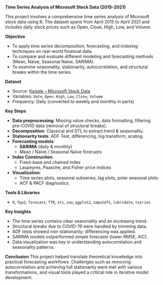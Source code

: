 **Time Series Analysis of Microsoft Stock Data (2015–2021)**

This project involves a comprehensive time series analysis of Microsoft stock data using R. The dataset spans from April 2015 to April 2021 and includes daily stock prices such as Open, Close, High, Low, and Volume.

**Objective**
- To apply time series decomposition, forecasting, and indexing techniques on real-world financial data.
- To compare and evaluate different modeling and forecasting methods (Mean, Naïve, Seasonal Naïve, SARIMA).
- To examine seasonality, stationarity, autocorrelation, and structural breaks within the time series.

**Dataset**
- Source: [Kaggle – Microsoft Stock Data](https://www.kaggle.com/datasets/vijayvvenkitesh/microsoft-stock-time-series-analysis)
- Variables: `Date`, `Open`, `High`, `Low`, `Close`, `Volume`
- Frequency: Daily (converted to weekly and monthly in parts)

**Key Steps**
- **Data preprocessing**: Missing value checks, data formatting, filtering pre-COVID data (removal of structural breaks).
- **Decomposition**: Classical and STL to extract trend & seasonality.
- **Stationarity tests**: ADF Test, differencing, log transform, scaling.
- **Forecasting models**:
  - **SARIMA** (daily & monthly)
  - Mean / Naïve / Seasonal Naïve forecasts
- **Index Construction**:
  - Fixed-base and chained index
  - Laspeyres, Paasche, and Fisher price indices
- **Visualization**:
  - Time series plots, seasonal subseries, lag plots, polar seasonal plots
  - ACF & PACF diagnostics

**Tools & Libraries**
- `R`, `fpp2`, `forecast`, `TTR`, `xts`, `zoo`, `ggplot2`, `imputeTS`, `lubridate`, `tseries`

**Key Insights**
- The time series contains clear seasonality and an increasing trend.
- Structural breaks due to COVID-19 were handled by trimming data.
- ADF tests showed non-stationarity; differencing was applied.
- SARIMA models outperformed simple forecasts (lower RMSE, AIC).
- Data visualization was key in understanding autocorrelation and seasonality patterns.

**Conclusion**
This project helped translate theoretical knowledge into practical forecasting workflows. Challenges such as removing autocorrelation and achieving full stationarity were met with various transformations, and visual tools played a critical role in iterative model development.

